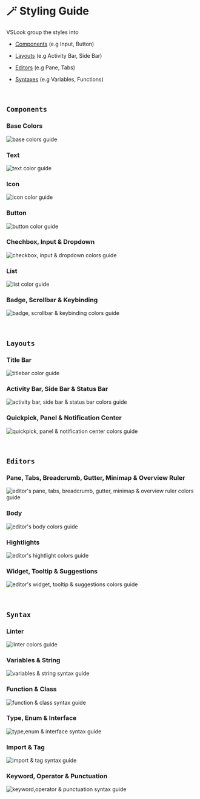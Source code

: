 # 🪄 Styling Guide

VSLook group the styles into

- [Components](#components) (e.g Input, Button)
- [Layouts](#layouts) (e.g Activity Bar, Side Bar)
- [Editors](#editors) (e.g Pane, Tabs)
- [Syntaxes](#syntaxes) (e.g Variables, Functions)

  <br/>

## `Components`

### Base Colors

![base colors guide](https://raw.githubusercontent.com/sudoaugustin/vslook/main/.github/media/styles/base.png)

### Text

![text color guide](https://raw.githubusercontent.com/sudoaugustin/vslook/main/.github/media/styles/text.png)

### Icon

![icon color guide](https://raw.githubusercontent.com/sudoaugustin/vslook/main/.github/media/styles/icon.png)

### Button

![button color guide](https://raw.githubusercontent.com/sudoaugustin/vslook/main/.github/media/styles/button.png)

### Chechbox, Input & Dropdown

![checkbox, input & dropdown colors guide](https://raw.githubusercontent.com/sudoaugustin/vslook/main/.github/media/styles/checkbox-input-dropdown.png)

### List

![list color guide](https://raw.githubusercontent.com/sudoaugustin/vslook/main/.github/media/styles/list.png)

### Badge, Scrollbar & Keybinding

![badge, scrollbar & keybinding colors guide](https://raw.githubusercontent.com/sudoaugustin/vslook/main/.github/media/styles/badge-scrollbar-keybinding.png)

<br/>

## `Layouts`

### Title Bar

![titlebar color guide](https://raw.githubusercontent.com/sudoaugustin/vslook/main/.github/media/styles/titlebar.png)

### Activity Bar, Side Bar & Status Bar

![activity bar, side bar & status bar colors guide](https://raw.githubusercontent.com/sudoaugustin/vslook/main/.github/media/styles/activitybar-sidebar-statusbar.png)

### Quickpick, Panel & Notification Center

![quickpick, panel & notification center colors guide](https://raw.githubusercontent.com/sudoaugustin/vslook/main/.github/media/styles/quickpick-panel-notifications.png)

<br/>

## `Editors`

### Pane, Tabs, Breadcrumb, Gutter, Minimap & Overview Ruler

![editor's pane, tabs, breadcrumb, gutter, minimap & overview ruler colors guide](https://raw.githubusercontent.com/sudoaugustin/vslook/main/.github/media/styles/editor-tabs-breadcrumb-gutter-minimap-ruler.png)

### Body

![editor's body colors guide](https://raw.githubusercontent.com/sudoaugustin/vslook/main/.github/media/styles/editor-body.png)

### Hightlights

![editor's hightlight colors guide](https://raw.githubusercontent.com/sudoaugustin/vslook/main/.github/media/styles/editor-body-highlight.png)

### Widget, Tooltip & Suggestions

![editor's widget, tooltip & suggestions colors guide](https://raw.githubusercontent.com/sudoaugustin/vslook/main/.github/media/styles/editor-widget-tooltip-suggestions.png)

<br/>

## `Syntax`

### Linter

![linter colors guide](https://raw.githubusercontent.com/sudoaugustin/vslook/main/.github/media/styles/syntax-linter.png)

### Variables & String

![variables & string syntax guide](https://raw.githubusercontent.com/sudoaugustin/vslook/main/.github/media/styles/syntax-variable-string.png)

### Function & Class

![function & class syntax guide](https://raw.githubusercontent.com/sudoaugustin/vslook/main/.github/media/styles/syntax-function-class.png)

### Type, Enum & Interface

![type,enum & interface syntax guide](https://raw.githubusercontent.com/sudoaugustin/vslook/main/.github/media/styles/syntax-type-interface-enum.png)

### Import & Tag

![import & tag syntax guide](https://raw.githubusercontent.com/sudoaugustin/vslook/main/.github/media/styles/syntax-import-tag.png)

### Keyword, Operator & Punctuation

![keyword,operator & punctuation syntax guide](https://raw.githubusercontent.com/sudoaugustin/vslook/main/.github/media/styles/syntax-keyword-operator-punctuation.png)
